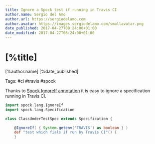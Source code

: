 ```yaml
---
title: Ignore a Spock test if running in Travis CI
author.name: Sergio del Amo
author.url: https://sergiodelamo.com
author.avatar: https://images.sergiodelamo.com/smallavatar.png 
date_published: 2017-04-27T08:24:00+01:00
date_modified: 2017-04-27T08:24:00+01:00
---
```


# [%title]

[%author.name] [%date_published]

Tags: #ci #travis #spock

Thanks to [Spock IgnoreIf annotation](http://mrhaki.blogspot.com.es/2014/06/spocklight-ignore-specifications-based.html) it is easy to ignore a specification running in Travis CI.

```groovy
import spock.lang.IgnoreIf
import spock.lang.Specification

class ClassUnderTestSpec extends Specification {

    @IgnoreIf( { System.getenv('TRAVIS') as boolean } )
    def "test which fials if run by Travis CI"() {
    }
```